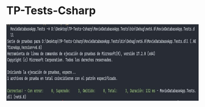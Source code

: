 # TP-Tests-Csharp

<p align="center">
  <img src="WorkingTestsImg.jpg" width="1000" height="200">
</p>
